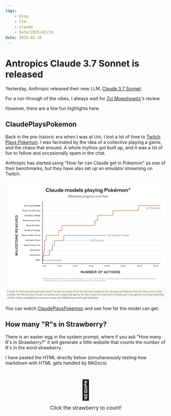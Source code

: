 ```yaml
---
tags:
    - blog
    - llm
    - claude
    - date/2025/02/26
date: 2025-02-26
---
```

# Antropics Claude 3.7 Sonnet is released

Yesterday, Anthropic released their new LLM, [Claude 3.7 Sonnet](http://www.anthropic.com/news/claude-3-7-sonnet).

For a run-through of the vibes, I always wait for [Zvi Mowshowitz](https://thezvi.substack.com/p/time-to-welcome-claude-37/)'s review.

However, there are a few fun highlights here. 

## ClaudePlaysPokemon

Back in the pre-historic era when I was at Uni, I lost a lot of time to [Twitch Plays Pokemon](https://en.wikipedia.org/wiki/Twitch_Plays_Pok%C3%A9mon).
I was facinated by the idea of a collective playing a game, and the chaos that ensued. A whole mythos got built up, and it was a lot of fun to follow and occasionally spam in the chat. 

Anthropic has started using "How far can Claude get in Pokemon" as one of their benchmarks, but they have also set up an emulator streaming on Twitch.

![Claude can get Surges Badge](../images/claude-pokemon.png)

You can watch [ClaudePlaysPokemon](https://www.twitch.tv/claudeplayspokemon) and see how far the model can get.

## How many "R"s in Strawberry?

There is an easter egg in the system prompt, where if you ask "How many R's in Strawberry?" it will generate a little website that counts the number of R's in the word strawberry.

I have pasted the HTML directly below (simultaneously testing how markdown with HTML gets handled by MkDocs)


<!DOCTYPE html>
<html>
<body>
  <!-- Strawberry Counter (isolated styling) -->
  <div style="text-align: center; padding: 20px; margin: 20px auto; max-width: 400px;">
    <div id="strawberry" style="font-size: 60px; cursor: pointer; margin-bottom: 10px;">🍓</div>
    <div id="click-text" style="font-size: 16px;">Click the strawberry to count!</div>
    <div id="word" style="font-size: 28px; margin: 20px 0; visibility: hidden;"></div>
    <div id="result" style="font-size: 20px; font-weight: bold; color: #e53e3e; visibility: hidden;"></div>
  </div>

  <!-- Add the keyframes for bounce animation -->
<style>
  @keyframes bounce {
    from { transform: translateY(0); }
    to { transform: translateY(-5px); }
  }
</style>

<script>
    const word = "strawberry";
    const wordElement = document.getElementById("word");
    const resultElement = document.getElementById("result");
    const strawberryElement = document.getElementById("strawberry");
    const clickTextElement = document.getElementById("click-text");
    
    // Calculate the number of Rs
    const rCount = word.split('').filter(letter => 
      letter.toLowerCase() === 'r'
    ).length;
    
    // Set up the click event
    strawberryElement.addEventListener("click", function() {
      // Hide the click text
      clickTextElement.style.display = "none";
      
      // Create the letter-by-letter display
      wordElement.innerHTML = "";
      for(let i = 0; i < word.length; i++) {
        const letterSpan = document.createElement("span");
        letterSpan.textContent = word[i];
        letterSpan.style.display = "inline-block";
        letterSpan.style.margin = "0 2px";
        
        if(word[i].toLowerCase() === 'r') {
          letterSpan.style.color = "#e53e3e";
          letterSpan.style.fontWeight = "bold";
          // Add bounce animation with inline styling
          letterSpan.style.animation = "bounce 0.5s infinite alternate";
          letterSpan.style.display = "inline-block";
        }
        
        wordElement.appendChild(letterSpan);
      }
      
      // Show the word and result
      wordElement.style.visibility = "visible";
      resultElement.textContent = `There are ${rCount} R's in strawberry!`;
      resultElement.style.visibility = "visible";
    });
  </script>
</body>
</html>